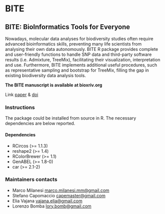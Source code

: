 # BITE
## BITE: BioInformatics Tools for Everyone


Nowadays, molecular data analyses for biodiversity studies often require advanced bioinformatics skills, preventing many life scientists from analysing their own data autonomously. BITE R package provides complete and user-friendly functions to handle SNP data and third-party software results (i.e. Admixture, TreeMix), facilitating their visualization, interpretation and use. Furthermore, BITE implements additional useful procedures, such as representative sampling and bootstrap for TreeMix, filling the gap in existing biodiversity data analysis tools. 

**The BITE manuscript is available at bioxriv.org**

Link [paper](http://www.biorxiv.org/content/early/2017/08/29/181610) & [doi](https://doi.org/10.1101/181610 )



### Instructions
The package could be installed from source in R. 
The necessary dependencies are below reported. 

#### Dependencies
 * RCircos (>= 1.1.3)
 * reshape2 (>= 1.4)
 * RColorBrewer (>= 1.1)
 * GenABEL (>= 1.8-0)
 * car (>= 2.1-2)



### Maintainers contacts
* Marco Milanesi <marco.milanesi.mm@gmail.com>
* Stefano Capomaccio <capemaster@gmail.com>
* Elia Vajana <vajana.elia@gmail.com>
* Lorenzo Bomba <lory.bomb@gmail.com>

